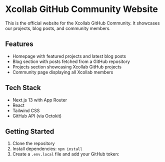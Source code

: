 # Xcollab GitHub Community Website

This is the official website for the Xcollab GitHub Community. It showcases our projects, blog posts, and community members.

## Features

- Homepage with featured projects and latest blog posts
- Blog section with posts fetched from a GitHub repository
- Projects section showcasing Xcollab GitHub projects
- Community page displaying all Xcollab members

## Tech Stack

- Next.js 13 with App Router
- React
- Tailwind CSS
- GitHub API (via Octokit)

## Getting Started

1. Clone the repository
2. Install dependencies: `npm install`
3. Create a `.env.local` file and add your GitHub token:

